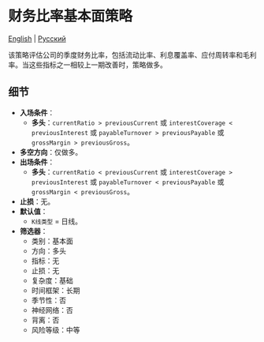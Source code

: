 # 财务比率基本面策略
[English](README.md) | [Русский](README_ru.md)

该策略评估公司的季度财务比率，包括流动比率、利息覆盖率、应付周转率和毛利率。当这些指标之一相较上一期改善时，策略做多。

## 细节

- **入场条件**：
  - **多头**：`currentRatio > previousCurrent` 或 `interestCoverage < previousInterest` 或 `payableTurnover > previousPayable` 或 `grossMargin > previousGross`。
- **多空方向**：仅做多。
- **出场条件**：
  - **多头**：`currentRatio < previousCurrent` 或 `interestCoverage > previousInterest` 或 `payableTurnover < previousPayable` 或 `grossMargin < previousGross`。
- **止损**：无。
- **默认值**：
  - `K线类型` = 日线。
- **筛选器**：
  - 类别：基本面
  - 方向：多头
  - 指标：无
  - 止损：无
  - 复杂度：基础
  - 时间框架：长期
  - 季节性：否
  - 神经网络：否
  - 背离：否
  - 风险等级：中等
